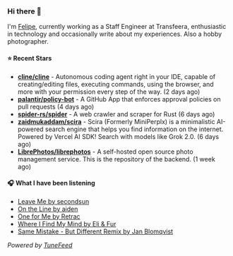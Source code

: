 ### Hi there 👋

I'm [Felipe](https://felipevm.com), currently working as a Staff Engineer at Transfeera, enthusiastic in technology and occasionally write about my experiences. Also a hobby photographer.

#### ⭐ Recent Stars
- **[cline/cline](https://github.com/cline/cline)** - Autonomous coding agent right in your IDE, capable of creating/editing files, executing commands, using the browser, and more with your permission every step of the way. (2 days ago)
- **[palantir/policy-bot](https://github.com/palantir/policy-bot)** - A GitHub App that enforces approval policies on pull requests (4 days ago)
- **[spider-rs/spider](https://github.com/spider-rs/spider)** - A web crawler and scraper for Rust (6 days ago)
- **[zaidmukaddam/scira](https://github.com/zaidmukaddam/scira)** - Scira (Formerly MiniPerplx) is a minimalistic AI-powered search engine that helps you find information on the internet. Powered by Vercel AI SDK! Search with models like Grok 2.0. (6 days ago)
- **[LibrePhotos/librephotos](https://github.com/LibrePhotos/librephotos)** - A self-hosted open source photo management service. This is the repository of the backend. (1 week ago)

#### 🎧 What I have been listening
- [Leave Me by secondsun](https://open.spotify.com/track/5X2hvBLLk9nPbSWsoy17TL)
- [On the Line by aiden](https://open.spotify.com/track/5gD2gvgmlo72qdS7uVUH86)
- [One for Me by Retrac](https://open.spotify.com/track/72wAXN8FFG7daJ2Pc9GKUZ)
- [Where I Find My Mind by Eli &amp; Fur](https://open.spotify.com/track/1RuXenlriyybOv1ra0zeSQ)
- [Same Mistake - But Different Remix by Jan Blomqvist](https://open.spotify.com/track/7wwA5QBXfOkeYHzNbbVXtT)

_Powered by [TuneFeed](https://tunefeed.app?ref=github.com)_
